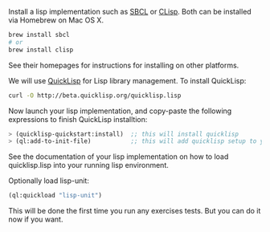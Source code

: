 Install a lisp implementation such as [SBCL](http://www.sbcl.org/)
or [CLisp](http://clisp.org/). Both can be installed via Homebrew on
Mac OS X.

```bash
brew install sbcl
# or
brew install clisp
```

See their homepages for instructions for installing on other
platforms.

We will use [QuickLisp](http://www.quicklisp.org/beta/#installation) for Lisp library management. To install QuickLisp: 

```bash
curl -O http://beta.quicklisp.org/quicklisp.lisp
```

Now launch your lisp implementation, and copy-paste the following expressions to finish QuickLisp installtion:

```lisp
> (quicklisp-quickstart:install)  ;; this will install quicklisp
> (ql:add-to-init-file)           ;; this will add quicklisp setup to your init file (recommended)
```

See the documentation of your lisp implementation on how to load quicklisp.lisp into your running lisp environment.

Optionally load lisp-unit:

```lisp
(ql:quickload "lisp-unit")
```

This will be done the first time you run any exercises tests. But you
can do it now if you want.
